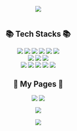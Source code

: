 <div align=center>

<img src="https://capsule-render.vercel.app/api?type=cylinder&color=auto&height=100&section=header&text=Hyojeong's&nbsp;GitHub&fontSize=50" />  
  
  <br>  
    <br>
  
  ## 📚 Tech Stacks 📚  

<img src="https://img.shields.io/badge/Python-3776AB?style=for-the-badge&logo=Python&logoColor=white">
<img src="https://img.shields.io/badge/hadoop-66CCFF?style=for-the-badge&logo=apachehadoop&logoColor=black">
<img src="https://img.shields.io/badge/oracle-F80000?style=for-the-badge&logo=oracle&logoColor=white">
<img src="https://img.shields.io/badge/spark-E25A1C?style=for-the-badge&logo=apachespark&logoColor=white">
<img src="https://img.shields.io/badge/airflow-017CEE?style=for-the-badge&logo=apacheairflow&logoColor=white">
<img src="https://img.shields.io/badge/kafka-231F20?style=for-the-badge&logo=apachekafka&logoColor=white">  
<br>  
    
<img src="https://img.shields.io/badge/cloudflare-F38020?style=for-the-badge&logo=cloudflare&logoColor=white">
<img src="https://img.shields.io/badge/django-092E20?style=for-the-badge&logo=django&logoColor=white">
<img src="https://img.shields.io/badge/bootstrap-7952B3?style=for-the-badge&logo=bootstrap&logoColor=white">  
<br>  
<img src="https://img.shields.io/badge/trello-0052CC?style=for-the-badge&logo=trello&logoColor=white">
<img src="https://img.shields.io/badge/slack-4A154B?style=for-the-badge&logo=slack&logoColor=white">
<img src="https://img.shields.io/badge/docker-2496ED?style=for-the-badge&logo=docker&logoColor=white">
<img src="https://img.shields.io/badge/git-F05032?style=for-the-badge&logo=git&logoColor=white">
<img src="https://img.shields.io/badge/github-black?style=for-the-badge&logo=github&logoColor=white">  

<br>   

## 🎈 My Pages 🎈

[<img src="https://img.shields.io/badge/Tistory-ffd500?style=for-the-badge&logo=Tistory&logoColor=white">](https://hhongpizzz.tistory.com/)
[<img src="https://img.shields.io/badge/Notion-000000?style=for-the-badge&logo=Notion&logoColor=white">](https://tasty-visitor-52e.notion.site/Data-Engineer-Hong-Hyojeong-22f717b7625348c8bf7b10df2f2b2a19)
<br>  



<img src="https://github-readme-stats.vercel.app/api/top-langs/?username=hhongpiz&layout=compact"><br><br>
<img src="https://github-readme-stats.vercel.app/api?username=hhongpiz&show_icons=true">

<!--
**hhongpiz/hhongpiz** is a ✨ _special_ ✨ repository because its `README.md` (this file) appears on your GitHub profile.

Here are some ideas to get you started:

- 🔭 I’m currently working on ...
- 🌱 I’m currently learning ...
- 👯 I’m looking to collaborate on ...
- 🤔 I’m looking for help with ...
- 💬 Ask me about ...
- 📫 How to reach me: ...
- 😄 Pronouns: ...
- ⚡ Fun fact: ...
--!>
</div>
